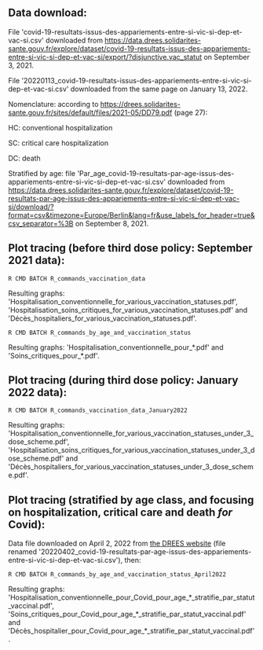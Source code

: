 ## Data download: ##

File 'covid-19-resultats-issus-des-appariements-entre-si-vic-si-dep-et-vac-si.csv' downloaded from https://data.drees.solidarites-sante.gouv.fr/explore/dataset/covid-19-resultats-issus-des-appariements-entre-si-vic-si-dep-et-vac-si/export/?disjunctive.vac_statut on September 3, 2021.

File '20220113_covid-19-resultats-issus-des-appariements-entre-si-vic-si-dep-et-vac-si.csv' downloaded from the same page on January 13, 2022.

Nomenclature: according to https://drees.solidarites-sante.gouv.fr/sites/default/files/2021-05/DD79.pdf (page 27):

HC: conventional hospitalization

SC: critical care hospitalization

DC: death

Stratified by age: file 'Par_age_covid-19-resultats-par-age-issus-des-appariements-entre-si-vic-si-dep-et-vac-si.csv' downloaded from https://data.drees.solidarites-sante.gouv.fr/explore/dataset/covid-19-resultats-par-age-issus-des-appariements-entre-si-vic-si-dep-et-vac-si/download/?format=csv&timezone=Europe/Berlin&lang=fr&use_labels_for_header=true&csv_separator=%3B on September 8, 2021.

## Plot tracing (before third dose policy: September 2021 data): ##

``R CMD BATCH R_commands_vaccination_data``

Resulting graphs: 'Hospitalisation_conventionnelle_for_various_vaccination_statuses.pdf', 'Hospitalisation_soins_critiques_for_various_vaccination_statuses.pdf' and 'Décès_hospitaliers_for_various_vaccination_statuses.pdf'.

``R CMD BATCH R_commands_by_age_and_vaccination_status``

Resulting graphs: 'Hospitalisation_conventionnelle_pour_\*.pdf' and 'Soins_critiques_pour_\*.pdf'.

## Plot tracing (during third dose policy: January 2022 data): ##

``R CMD BATCH R_commands_vaccination_data_January2022``

Resulting graphs: 'Hospitalisation_conventionnelle_for_various_vaccination_statuses_under_3_dose_scheme.pdf', 'Hospitalisation_soins_critiques_for_various_vaccination_statuses_under_3_dose_scheme.pdf' and 'Décès_hospitaliers_for_various_vaccination_statuses_under_3_dose_scheme.pdf'.

## Plot tracing (stratified by age class, and focusing on hospitalization, critical care and death _for_ Covid): ##

Data file downloaded on April 2, 2022 from [the DREES website](https://data.drees.solidarites-sante.gouv.fr/explore/dataset/covid-19-resultats-par-age-issus-des-appariements-entre-si-vic-si-dep-et-vac-si/download/?format=csv&timezone=Europe/Berlin&lang=fr&use_labels_for_header=true&csv_separator=%3B) (file renamed '20220402_covid-19-resultats-par-age-issus-des-appariements-entre-si-vic-si-dep-et-vac-si.csv'), then:

``R CMD BATCH R_commands_by_age_and_vaccination_status_April2022``

Resulting graphs: 'Hospitalisation_conventionnelle_pour_Covid_pour_age_\*\_stratifie_par_statut_vaccinal.pdf', 'Soins_critiques_pour_Covid_pour_age_\*\_stratifie_par_statut_vaccinal.pdf' and 'Décès_hospitalier_pour_Covid_pour_age_\*\_stratifie_par_statut_vaccinal.pdf'.
